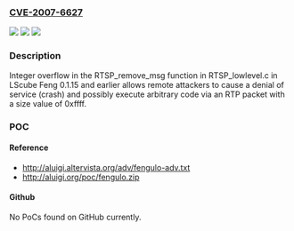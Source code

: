 ### [CVE-2007-6627](https://cve.mitre.org/cgi-bin/cvename.cgi?name=CVE-2007-6627)
![](https://img.shields.io/static/v1?label=Product&message=n%2Fa&color=blue)
![](https://img.shields.io/static/v1?label=Version&message=n%2Fa&color=blue)
![](https://img.shields.io/static/v1?label=Vulnerability&message=n%2Fa&color=brighgreen)

### Description

Integer overflow in the RTSP_remove_msg function in RTSP_lowlevel.c in LScube Feng 0.1.15 and earlier allows remote attackers to cause a denial of service (crash) and possibly execute arbitrary code via an RTP packet with a size value of 0xffff.

### POC

#### Reference
- http://aluigi.altervista.org/adv/fengulo-adv.txt
- http://aluigi.org/poc/fengulo.zip

#### Github
No PoCs found on GitHub currently.

